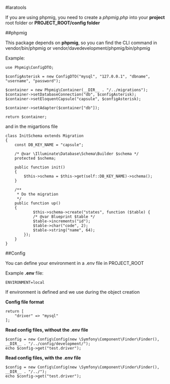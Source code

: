 #laratools


If you are using phpmig, you need to create a *phpmig.php* into your **project** root folder or **PROJECT_ROOT/config folder**

 ##phpmig
 
 This package depends on **phpmig**, so you can find the CLI command in vendor/bin/phpmig or vendor/davedevelopment/phpmig/bin/phpmig
 
 Example:

```<php>
use Phpmig\ConfigDTO;

$configAsterisk = new ConfigDTO("mysql", "127.0.0.1", "dbname", "username", "password");

$container = new Phpmig\Container(__DIR__ . "/../migrations");
$container->setDatabaseConnection("db", $configAsterisk);
$container->setEloquentCapsule("capsule", $configAsterisk);

$container->setAdapter($container["db"]);

return $container;

```

and in the migartions file

```<php>
class InitSchema extends Migration
{
    const DB_KEY_NAME = "capsule";

    /* @var \Illuminate\Database\Schema\Builder $schema */
    protected $schema;

    public function init()
    {
        $this->schema = $this->get(self::DB_KEY_NAME)->schema();
    }

    /**
     * Do the migration
     */
    public function up()
    {
            $this->schema->create("states", function ($table) {
            /* @var Blueprint $table */
            $table->increments("id");
            $table->char("code", 2);
            $table->string("name", 64);
        });
    }
}
```

##Config

You can define your environment in a .env file in PROJECT_ROOT

Example **.env** file:
```
ENVIRONMENT=local
```

If environment is defined and we use during the object creation

**Config file format**
```
return [
    "driver" => "mysql"
];
```

**Read config files, without the .env file**
```
$config = new Config\Config(new \Symfony\Component\Finder\Finder(), __DIR__ . "/../config/development/");
echo $config->get("test.driver");
```

**Read config files, with the .env file**
```
$config = new Config\Config(new \Symfony\Component\Finder\Finder(), __DIR__ . "/../");
echo $config->get("test.driver");
```
